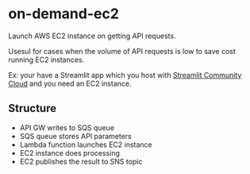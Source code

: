 # on-demand-ec2

Launch AWS EC2 instance on getting API requests. 

Usesul for cases when the volume of API requests is low to save cost running EC2 instances.

Ex: your have a Streamlit app which you host with [Streamlit Community Cloud](https://streamlit.io/cloud) and you need an EC2 instance.

## Structure

- API GW writes to SQS queue
- SQS queue stores API parameters
- Lambda function launches EC2 instance
- EC2 instance does processing
- EC2 publishes the result to SNS topic
